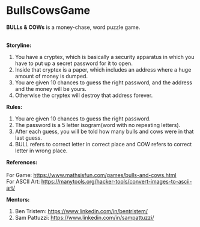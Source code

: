 # BullsCowsGame
<b>BULLs & COWs</b> is a money-chase, word puzzle game.<br><br>

<b>Storyline:</b><br>
 1. You have a cryptex, which is basically a security apparatus in which you have to put up a secret password for it to open.<br>
 2. Inside that cryptex is a paper, which includes an address where a huge amount of money is dumped.<br>
 3. You are given 10 chances to guess the right password, and the address and the money will be yours.<br>
 4. Otherwise the cryptex will destroy that address forever.<br>
 
<b>Rules:</b><br>
  1. You are given 10 chances to guess the right password.
  2. The password is a 5 letter isogram(word with no repeating letters).
  3. After each guess, you will be told how many bulls and cows were in that last guess.
  4. BULL refers to correct letter in correct place and COW refers to correct letter in wrong place.
  
<b>References:</b><br><br>
For Game: https://www.mathsisfun.com/games/bulls-and-cows.html<br>
For ASCII Art: https://manytools.org/hacker-tools/convert-images-to-ascii-art/<br>

<b>Mentors:</b><br>
  1. Ben Tristem: https://www.linkedin.com/in/bentristem/
  2. Sam Pattuzzi: https://www.linkedin.com/in/sampattuzzi/
